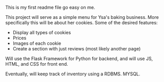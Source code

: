This is my first readme file go easy on me.

This project will serve as a simple menu for Ysa's baking business.
More specifically this will be about her cookies.
Some of the desired features:
- Display all types of cookies
- Prices
- Images of each cookie
- Create a section with just reviews (most likely another page)

Will use the Flask Framework for Python for backend, and will use JS, HTML, and CSS for front end.

Eventually, will keep track of inventory using a RDBMS. MYSQL.


